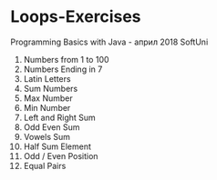 # Loops-Exercises
Programming Basics with Java - април 2018 SoftUni
 01. Numbers from 1 to 100 
 02. Numbers Ending in 7 
 03. Latin Letters 
 04. Sum Numbers 
 05. Max Number 
 06. Min Number
 07. Left and Right Sum 
 08. Odd Even Sum 
 09. Vowels Sum 
 10. Half Sum Element 
 11. Odd / Even Position 
 12. Equal Pairs 
